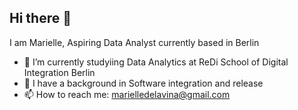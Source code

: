## Hi there 👋

I am Marielle, Aspiring Data Analyst currently based in Berlin

- 🔭 I’m currently studyiing Data Analytics at ReDi School of Digital Integration Berlin
- 🌱 I have a background in Software integration and release
-  📫 How to reach me: marielledelavina@gmail.com


  
